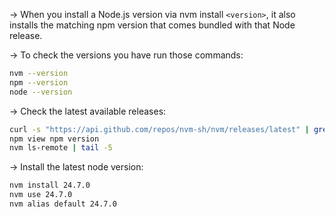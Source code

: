 → When you install a Node.js version via nvm install `<version>`, it also installs the matching npm version that comes bundled with that Node release.

→ To check the versions you have run those commands: 

```bash
nvm --version
npm --version
node --version
```

→ Check the latest available releases: 

```bash
curl -s "https://api.github.com/repos/nvm-sh/nvm/releases/latest" | grep tag_name
npm view npm version
nvm ls-remote | tail -5
```

→ Install the latest node version: 

```bash
nvm install 24.7.0
nvm use 24.7.0
nvm alias default 24.7.0
```